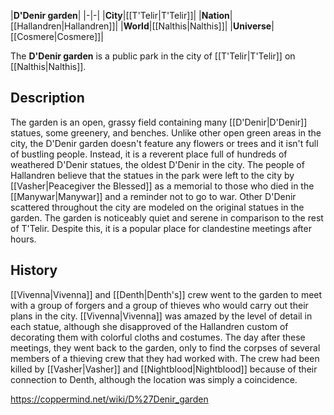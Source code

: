 |**D'Denir garden**|
|-|-|
|**City**|[[T'Telir\|T'Telir]]|
|**Nation**|[[Hallandren\|Hallandren]]|
|**World**|[[Nalthis\|Nalthis]]|
|**Universe**|[[Cosmere\|Cosmere]]|

The **D'Denir garden** is a public park in the city of [[T'Telir\|T'Telir]] on [[Nalthis\|Nalthis]].

## Description
The garden is an open, grassy field containing many [[D'Denir\|D'Denir]] statues, some greenery, and benches. Unlike other open green areas in the city, the D'Denir garden doesn't feature any flowers or trees and it isn't full of bustling people. Instead, it is a reverent place full of hundreds of weathered D'Denir statues, the oldest D'Denir in the city. The people of Hallandren believe that the statues in the park were left to the city by [[Vasher\|Peacegiver the Blessed]] as a memorial to those who died in the [[Manywar\|Manywar]] and a reminder not to go to war. Other D'Denir scattered throughout the city are modeled on the original statues in the garden. The garden is noticeably quiet and serene in comparison to the rest of T'Telir. Despite this, it is a popular place for clandestine meetings after hours.

## History
[[Vivenna\|Vivenna]] and [[Denth\|Denth's]] crew went to the garden to meet with a group of forgers and a group of thieves who would carry out their plans in the city. [[Vivenna\|Vivenna]] was amazed by the level of detail in each statue, although she disapproved of the Hallandren custom of decorating them with colorful cloths and costumes. The day after these meetings, they went back to the garden, only to find the corpses of several members of a thieving crew that they had worked with. The crew had been killed by [[Vasher\|Vasher]] and [[Nightblood\|Nightblood]] because of their connection to Denth, although the location was simply a coincidence.



https://coppermind.net/wiki/D%27Denir_garden